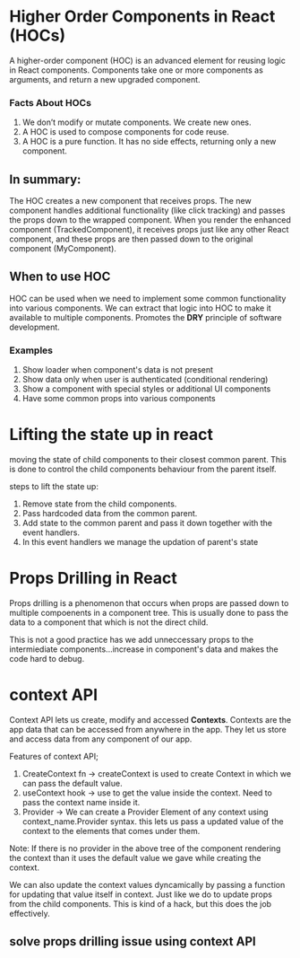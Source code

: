 # Higher Order Components in React (HOCs)

A higher-order component (HOC) is an advanced element for reusing logic in React components. Components take one or more components as arguments, and return a new upgraded component.

### Facts About HOCs #
1. We don’t modify or mutate components. We create new ones.
2. A HOC is used to compose components for code reuse.
3. A HOC is a pure function. It has no side effects, returning only a new component.

## In summary:
The HOC creates a new component that receives props.
The new component handles additional functionality (like click tracking) and passes the props down to the wrapped component.
When you render the enhanced component (TrackedComponent), it receives props just like any other React component, and these props are then passed down to the original component (MyComponent).

## When to use HOC
HOC can be used when we need to implement some common functionality into various components. We can extract that logic into HOC to make it available to multiple components. Promotes the **DRY** principle of software development.

### Examples
1. Show loader when component's data is not present
2. Show data only when user is authenticated (conditional rendering)
3. Show a component with special styles or additional UI components
4. Have some common props into various components

# Lifting the state up in react

moving the state of child components to their closest common parent. This is done to control the child components behaviour from the parent itself.

steps to lift the state up:

1. Remove state from the child components.
2. Pass hardcoded data from the common parent.
3. Add state to the common parent and pass it down together with the event handlers.
4. In this event handlers we manage the updation of parent's state

# Props Drilling in React

Props drilling is a phenomenon that occurs when props are passed down to multiple compoenents in a component tree. This is usually done to pass the data to a component that which is not the direct child. 

This is not a good practice has we add unneccessary props to the intermiediate components...increase in component's data and makes the code hard to debug.

# context API

Context API lets us create, modify and accessed **Contexts**. Contexts are the app data that can be accessed from anywhere in the app. They let us store and access data from any component of our app.

Features of context API;

1. CreateContext fn -> createContext is used to create Context in which we can pass the default value.
2. useContext hook ->  use to get the value inside the context. Need to pass the context name inside it.
3. Provider -> We can create a Provider Element of any context using context_name.Provider syntax. this lets us pass a updated value of the context to the elements that comes under them. 

Note: If there is no provider in the above tree of the component rendering the context than it uses the default value we gave while creating the context.

We can also update the context values dyncamically by passing a function for updating that value itself in context. Just like we do to update props from the child components. This is kind of a hack, but this does the job effectively.


## solve props drilling issue using context API


